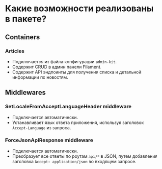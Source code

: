 # Какие возможности реализованы в пакете?

## Containers

### Articles

- Подключается из файла конфигурации `admin-kit`.
- Содержит CRUD в админ панели Filament.
- Содержит API эндпоинты для получения списка и детальной информации по новостям.

## Middlewares

### SetLocaleFromAcceptLanguageHeader middleware

- Подключается автоматически.
- Устанавливает язык ответа приложения, используя заголовок `Accept-Language` из запроса.

### ForceJsonApiResponse middleware

- Подключается автоматически.
- Преобразует все ответы по роутам `api/*` в JSON, путем добавления заголовка `Accept: application/json` во входящем запросе.
